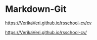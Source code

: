 # Markdown-Git

https://VerikaVeri.github.io/rsschool-cv/cv

https://VerikaVeri.github.io/rsschool-cv/
